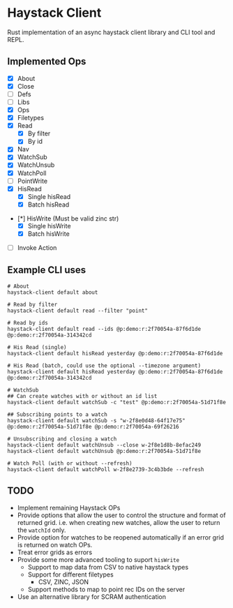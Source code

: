 # Haystack Client
Rust implementation of an async haystack client library and CLI tool and REPL.

## Implemented Ops
- [x] About
- [x] Close
- [ ] Defs
- [ ] Libs
- [x] Ops
- [x] Filetypes
- [x] Read
    - [x] By filter
    - [x] By id
- [x] Nav
- [x] WatchSub
- [x] WatchUnsub
- [x] WatchPoll
- [ ] PointWrite
- [x] HisRead
    - [x] Single hisRead
    - [x] Batch hisRead
- [*] HisWrite (Must be valid zinc str)
    - [x] Single hisWrite
    - [x] Batch hisWrite
- [ ] Invoke Action

## Example CLI uses
```{bash}
# About
haystack-client default about

# Read by filter
haystack-client default read --filter "point"

# Read by ids
haystack-client default read --ids @p:demo:r:2f70054a-87f6d1de @p:demo:r:2f70054a-314342cd

# His Read (single)
haystack-client default hisRead yesterday @p:demo:r:2f70054a-87f6d1de

# His Read (batch, could use the optional --timezone argument)
haystack-client default hisRead yesterday @p:demo:r:2f70054a-87f6d1de @p:demo:r:2f70054a-314342cd

# WatchSub
## Can create watches with or without an id list
haystack-client default watchSub -c "test" @p:demo:r:2f70054a-51d71f8e

## Subscribing points to a watch
haystack-client default watchSub -s "w-2f8e0d48-64f17e75" @p:demo:r:2f70054a-51d71f8e @p:demo:r:2f70054a-69f26216

# Unsubscribing and closing a watch
haystack-client default watchUnsub --close w-2f8e1d8b-8efac249
haystack-client default watchUnsub @p:demo:r:2f70054a-51d71f8e

# Watch Poll (with or without --refresh)
haystack-client default watchPoll w-2f8e2739-3c4b3bde --refresh
```

## TODO
* Implement remaining Haystack OPs
* Provide options that allow the user to control the structure and format of returned grid. i.e. when creating new watches, allow the user to return the `watchId` only.
* Provide option for watches to be reopened automatically if an error grid is returned on watch OPs.
* Treat error grids as errors
* Provide some more advanced tooling to suport `hisWrite`
    - Support to map data from CSV to native haystack types
    - Support for different filetypes
        * CSV, ZINC, JSON
    - Support methods to map to point rec IDs on the server
* Use an alternative library for SCRAM authentication